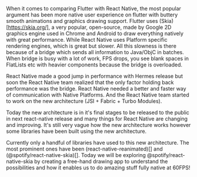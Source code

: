  When it comes to comparing Flutter with React Native, the most popular argument has been more native user experience on flutter with buttery smooth animations and graphics drawing support. Flutter uses (Skia)[https://skia.org/], a very popular, open-source, made by Google 2D graphics engine used in Chrome and Android to draw everything natively with great performance. While React Native uses Platform specific rendering engines, which is great but slower. All this slowness is there because of a bridge which sends all information to Java/ObjC in batches. When bridge is busy with a lot of work, FPS drops, you see blank spaces in FlatLists etc with heavier components because the bridge is overloaded. 

 React Native made a good jump in performance with Hermes release but soon the React Native team realized that the only factor holding back performance was the bridge. React Native needed a better and faster way of communication with Native Platforms. And the React Native team started to work on the new architecture (JSI + Fabric + Turbo Modules). 
 
 Today the new architecture is in it's final stages to be released to the public in next react-native release and many things for React Native are changing and improving. It's still very vague how the new architecture works however some libraries have been built using the new architecture. 

Currently only a handful of libraries have used to this new architecture. The most prominent ones have been (react-native-reanimated)[] and (@spotify/react-native-skia)[]. Today we will be exploring @spotify/react-native-skia by creating a free-hand drawing app to understand the possibilities and how it enables us to do amazing stuff fully native at 60FPS!

